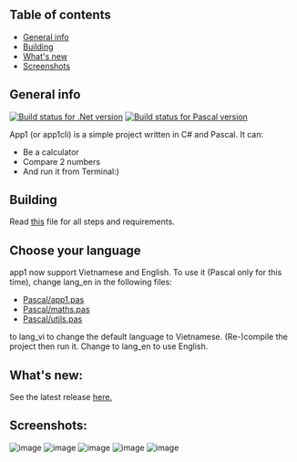 ## Table of contents
* [General info](#general-info)
* [Building](#building)
* [What's new](#whats-new)
* [Screenshots](#screenshots)

## General info
[![Build status for .Net version](https://github.com/lebao3105/app1cli/actions/workflows/dotnet.yml/badge.svg)](https://github.com/lebao3105/app1cli/actions/workflows/)
[![Build status for Pascal version](https://github.com/lebao3105/app1cli/actions/workflows/pascal.yml/badge.svg)](https://github.com/lebao3105/app1cli/actions/workflows/)

App1 (or app1cli) is a simple project written in C# and Pascal. It can:
* Be a calculator
* Compare 2 numbers
* And run it from Terminal:)

## Building
Read [this](Building.md) file for all steps and requirements.

## Choose your language
app1 now support Vietnamese and English. To use it (Pascal only for this time), change lang_en in the following files:
* [Pascal/app1.pas](Pascal/app1.pas)
* [Pascal/maths.pas](Pascal/maths.pas)
* [Pascal/utils.pas](Pascal/app1_utils.pas)

to lang_vi to change the default language to Vietnamese. (Re-)compile the project then run it. Change to lang_en to use English.


## What's new:
See the latest release [here.](https://github.com/lebao3105/app1cli/releases/)

## Screenshots:
![image](https://user-images.githubusercontent.com/77564176/139211727-06351e51-9b6b-4363-be7d-109b0597bca6.png)
![image](https://user-images.githubusercontent.com/77564176/138020987-e248b913-0680-40eb-8e90-d71848780e3f.png)
![image](https://user-images.githubusercontent.com/77564176/139212160-2cfd1b74-0f59-444d-af8f-517d3e5475df.png)
![image](https://user-images.githubusercontent.com/77564176/139212433-a15929d2-7e75-45b8-b764-f702242a56bc.png)
![image](https://user-images.githubusercontent.com/77564176/139212736-f8670679-9d78-4b28-be0b-cbc20dbb9c77.png)

